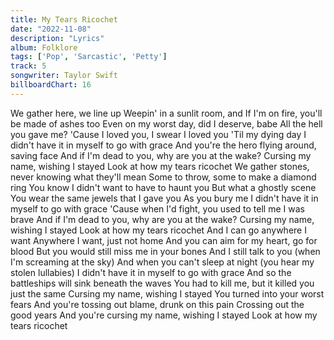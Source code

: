 ```yaml
---
title: My Tears Ricochet
date: "2022-11-08"
description: "Lyrics"
album: Folklore
tags: ['Pop', 'Sarcastic', 'Petty']
track: 5
songwriter: Taylor Swift
billboardChart: 16
---
```


We gather here, we line up
Weepin' in a sunlit room, and
If I'm on fire, you'll be made of ashes too
Even on my worst day, did I deserve, babe
All the hell you gave me?
'Cause I loved you, I swear I loved you
'Til my dying day
I didn't have it in myself to go with grace
And you're the hero flying around, saving face
And if I'm dead to you, why are you at the wake?
Cursing my name, wishing I stayed
Look at how my tears ricochet
We gather stones, never knowing what they'll mean
Some to throw, some to make a diamond ring
You know I didn't want to have to haunt you
But what a ghostly scene
You wear the same jewels that I gave you
As you bury me
I didn't have it in myself to go with grace
'Cause when I'd fight, you used to tell me I was brave
And if I'm dead to you, why are you at the wake?
Cursing my name, wishing I stayed
Look at how my tears ricochet
And I can go anywhere I want
Anywhere I want, just not home
And you can aim for my heart, go for blood
But you would still miss me in your bones
And I still talk to you (when I'm screaming at the sky)
And when you can't sleep at night (you hear my stolen lullabies)
I didn't have it in myself to go with grace
And so the battleships will sink beneath the waves
You had to kill me, but it killed you just the same
Cursing my name, wishing I stayed
You turned into your worst fears
And you're tossing out blame, drunk on this pain
Crossing out the good years
And you're cursing my name, wishing I stayed
Look at how my tears ricochet
